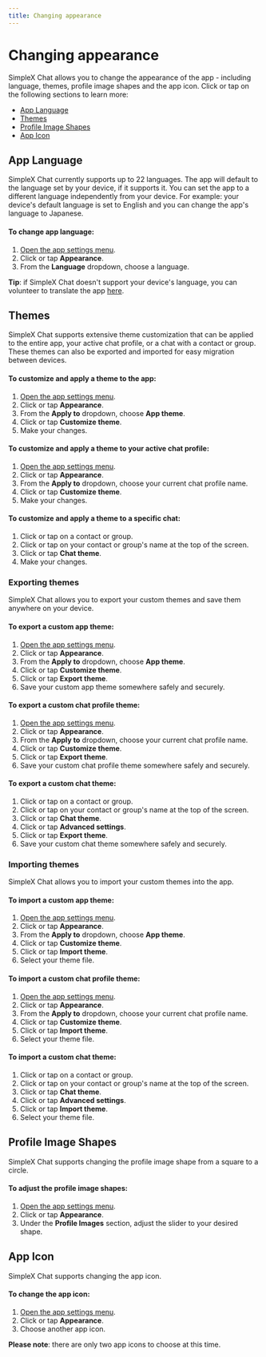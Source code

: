 ```yaml
---
title: Changing appearance
---
```


# Changing appearance

SimpleX Chat allows you to change the appearance of the app - including language, themes, profile image shapes and the app icon. Click or tap on the following sections to learn more:

- [App Language](#app-language)
- [Themes](#themes)
- [Profile Image Shapes](#profile-image-shapes)
- [App Icon](#app-icon)

## App Language

SimpleX Chat currently supports up to 22 languages. The app will default to the language set by your device, if it supports it. You can set the app to a different language independently from your device. For example: your device's default language is set to English and you can change the app's language to Japanese.  

#### To change app language:

1. [Open the app settings menu](./app-settings.md#opening-the-app-settings-menu).
2. Click or tap **Appearance**.
3. From the **Language** dropdown, choose a language. 

**Tip**: if SimpleX Chat doesn't support your device's language, you can volunteer to translate the app [here](https://hosted.weblate.org/projects/simplex-chat/).

## Themes

SimpleX Chat supports extensive theme customization that can be applied to the entire app, your active chat profile, or a chat with a contact or group. These themes can also be exported and imported for easy migration between devices.

#### To customize and apply a theme to the app:

1. [Open the app settings menu](./app-settings.md#opening-the-app-settings-menu).
2. Click or tap **Appearance**.
3. From the **Apply to** dropdown, choose  **App theme**. 
4. Click or tap **Customize theme**. 
5. Make your changes.

#### To customize and apply a theme to your active chat profile:

1. [Open the app settings menu](./app-settings.md#opening-the-app-settings-menu).
2. Click or tap **Appearance**.
3. From the **Apply to** dropdown, choose your current chat profile name.  
4. Click or tap **Customize theme**. 
5. Make your changes.

#### To customize and apply a theme to a specific chat:

1. Click or tap on a contact or group. 
2. Click or tap on your contact or group's name at the top of the screen.
3. Click or tap **Chat theme**. 
4. Make your changes. 

### Exporting themes

SimpleX Chat allows you to export your custom themes and save them anywhere on your device. 

#### To export a custom app theme:

1. [Open the app settings menu](./app-settings.md#opening-the-app-settings-menu).
2. Click or tap **Appearance**.
3. From the **Apply to** dropdown, choose **App theme**.
4. Click or tap **Customize theme**.
5. Click or tap **Export theme**.
6. Save your custom app theme somewhere safely and securely.

#### To export a custom chat profile theme:

1. [Open the app settings menu](./app-settings.md#opening-the-app-settings-menu).
2. Click or tap **Appearance**.
3. From the **Apply to** dropdown, choose your current chat profile name.
4. Click or tap **Customize theme**.
5. Click or tap **Export theme**.
6. Save your custom chat profile theme somewhere safely and securely.

#### To export a custom chat theme:

1. Click or tap on a contact or group.
2. Click or tap on your contact or group's name at the top of the screen.
3. Click or tap **Chat theme**.
4. Click or tap **Advanced settings**.
5. Click or tap **Export theme**.
6. Save your custom chat theme somewhere safely and securely.

### Importing themes

SimpleX Chat allows you to import your custom themes into the app.

#### To import a custom app theme:

1. [Open the app settings menu](./app-settings.md#opening-the-app-settings-menu).
2. Click or tap **Appearance**.
3. From the **Apply to** dropdown, choose **App theme**. 
4. Click or tap **Customize theme**. 
5. Click or tap **Import theme**. 
6. Select your theme file. 

#### To import a custom chat profile theme:

1. [Open the app settings menu](./app-settings.md#opening-the-app-settings-menu).
2. Click or tap **Appearance**.
3. From the **Apply to** dropdown, choose your current chat profile name.
4. Click or tap **Customize theme**.
5. Click or tap **Import theme**.
6. Select your theme file.

#### To import a custom chat theme:

1. Click or tap on a contact or group.
2. Click or tap on your contact or group's name at the top of the screen.
3. Click or tap **Chat theme**.
4. Click or tap **Advanced settings**.
5. Click or tap **Import theme**.
6. Select your theme file.

## Profile Image Shapes

SimpleX Chat supports changing the profile image shape from a square to a circle.

#### To adjust the profile image shapes:

1. [Open the app settings menu](./app-settings.md#opening-the-app-settings-menu).
2. Click or tap **Appearance**.
3. Under the **Profile Images** section, adjust the slider to your desired shape.

## App Icon

SimpleX Chat supports changing the app icon. 

#### To change the app icon:

1. [Open the app settings menu](./app-settings.md#opening-the-app-settings-menu).
2. Click or tap **Appearance**.
3. Choose another app icon. 

**Please note**: there are only two app icons to choose at this time.
